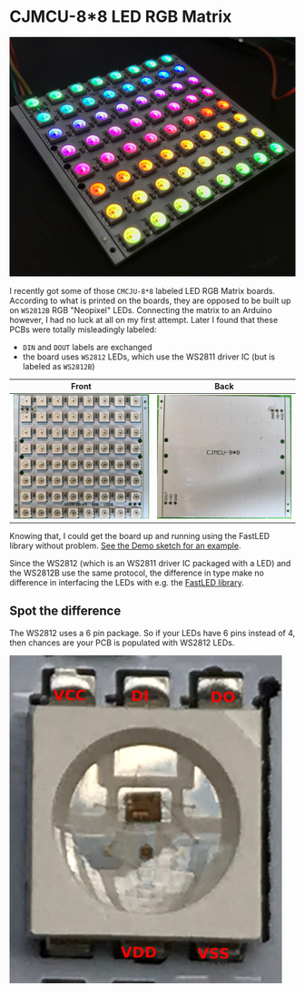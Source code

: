 # CJMCU-8*8 LED RGB Matrix

![CJMCU-8*8](../images/cjmcu-8x8/cjmcu.jpg)

I recently got some of those `CMCJU-8*8` labeled LED RGB Matrix boards.
According to what is printed on the boards, they are opposed to be built
up on `WS2812B` RGB "Neopixel" LEDs. Connecting the matrix to an Arduino however,
I had no luck at all on my first attempt. Later I found that these PCBs were
totally misleadingly labeled:

* `DIN` and `DOUT` labels are exchanged
* the board uses `WS2812` LEDs, which use the WS2811 driver IC (but is labeled as
  `WS2812B`)

| Front | Back |
| ----- | ---- |
| ![CJMCU-8*8 front](../images/cjmcu-8x8/cjmcu_front.jpg) | ![CJMCU-8*8 back](../images/cjmcu-8x8/cjmcu_back.jpg) |

Knowing that, I could get the board up and running using the FastLED library
without problem. [See the Demo sketch for an example](cjmcu_8x8/cjmcu_8x8.ino).

Since the WS2812 (which is an WS2811 driver IC packaged with a LED) and the WS2812B
use the same protocol, the difference in type make no difference in interfacing
the LEDs with e.g. the [FastLED library](https://github.com/FastLED/FastLED).

## Spot the difference

The WS2812 uses a 6 pin package. So if your LEDs have 6 pins instead of 4,
then chances are your PCB is populated with WS2812 LEDs.

![ws2812 detail](../images/cjmcu-8x8/ws2812_detail.jpg)

